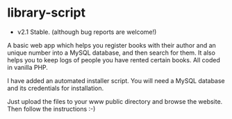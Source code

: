 # library-script

- v2.1 Stable. (although bug reports are welcome!)

A basic web app which helps you register books with their author and an unique number into a MySQL database, and then search for them. It also helps you to keep logs of people you have rented certain books. All coded in vanilla PHP.

I have added an automated installer script. You will need a MySQL database and its credentials for installation.

Just upload the files to your www public directory and browse the website. Then follow the instructions :-)